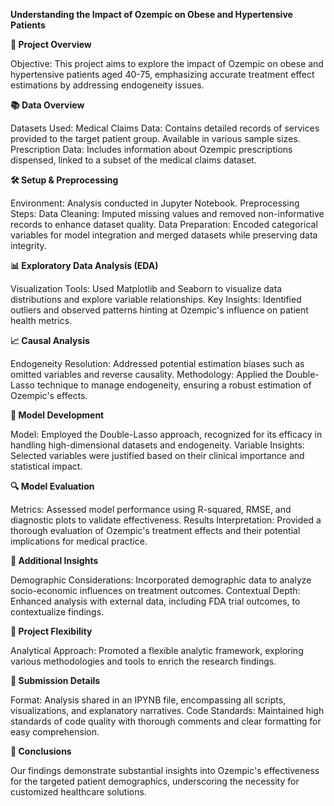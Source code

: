 **Understanding the Impact of Ozempic on Obese and Hypertensive Patients**

**📅 Project Overview**

Objective: This project aims to explore the impact of Ozempic on obese and hypertensive patients aged 40-75, emphasizing accurate treatment effect estimations by addressing endogeneity issues.


**📚 Data Overview**

Datasets Used:
Medical Claims Data: Contains detailed records of services provided to the target patient group. Available in various sample sizes.
Prescription Data: Includes information about Ozempic prescriptions dispensed, linked to a subset of the medical claims dataset.


**🛠 Setup & Preprocessing**

Environment: Analysis conducted in Jupyter Notebook.
Preprocessing Steps:
Data Cleaning: Imputed missing values and removed non-informative records to enhance dataset quality.
Data Preparation: Encoded categorical variables for model integration and merged datasets while preserving data integrity.


**📊 Exploratory Data Analysis (EDA)**

Visualization Tools: Used Matplotlib and Seaborn to visualize data distributions and explore variable relationships.
Key Insights: Identified outliers and observed patterns hinting at Ozempic's influence on patient health metrics.


**📈 Causal Analysis**

Endogeneity Resolution: Addressed potential estimation biases such as omitted variables and reverse causality.
Methodology: Applied the Double-Lasso technique to manage endogeneity, ensuring a robust estimation of Ozempic's effects.


**🧪 Model Development**

Model: Employed the Double-Lasso approach, recognized for its efficacy in handling high-dimensional datasets and endogeneity.
Variable Insights: Selected variables were justified based on their clinical importance and statistical impact.


**🔍 Model Evaluation**

Metrics: Assessed model performance using R-squared, RMSE, and diagnostic plots to validate effectiveness.
Results Interpretation: Provided a thorough evaluation of Ozempic's treatment effects and their potential implications for medical practice.


**📝 Additional Insights**

Demographic Considerations: Incorporated demographic data to analyze socio-economic influences on treatment outcomes.
Contextual Depth: Enhanced analysis with external data, including FDA trial outcomes, to contextualize findings.


**🔄 Project Flexibility**

Analytical Approach: Promoted a flexible analytic framework, exploring various methodologies and tools to enrich the research findings.


**📁 Submission Details**

Format: Analysis shared in an IPYNB file, encompassing all scripts, visualizations, and explanatory narratives.
Code Standards: Maintained high standards of code quality with thorough comments and clear formatting for easy comprehension.


**🌟 Conclusions**

Our findings demonstrate substantial insights into Ozempic's effectiveness for the targeted patient demographics, underscoring the necessity for customized healthcare solutions.


